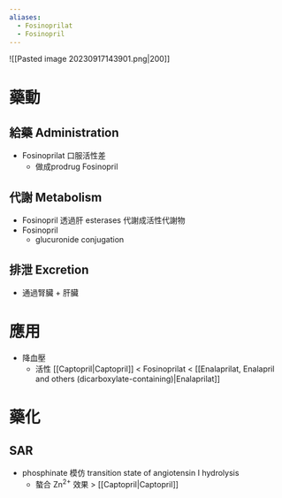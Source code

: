 ```yaml
---
aliases:
  - Fosinoprilat
  - Fosinopril
---
```


![[Pasted image 20230917143901.png|200]]
# 藥動
## 給藥 Administration
- Fosinoprilat 口服活性差
	- 做成prodrug Fosinopril
## 代謝 Metabolism
- Fosinopril 透過肝 esterases 代謝成活性代謝物
- Fosinopril
	- glucuronide conjugation
## 排泄 Excretion
- 通過腎臟 + 肝臟
# 應用
- 降血壓
	- 活性 [[Captopril|Captopril]] < Fosinoprilat < [[Enalaprilat, Enalapril and others (dicarboxylate-containing)|Enalaprilat]] 
# 藥化
## SAR
- phosphinate 模仿 transition state of angiotensin I hydrolysis
	- 螯合 Zn<sup>2+</sup> 效果 > [[Captopril|Captopril]] 
